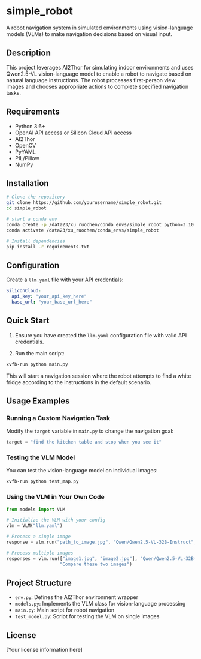 # simple_robot

A robot navigation system in simulated environments using vision-language models (VLMs) to make navigation decisions based on visual input.

## Description

This project leverages AI2Thor for simulating indoor environments and uses Qwen2.5-VL vision-language model to enable a robot to navigate based on natural language instructions. The robot processes first-person view images and chooses appropriate actions to complete specified navigation tasks.

## Requirements

- Python 3.6+
- OpenAI API access or Silicon Cloud API access
- AI2Thor
- OpenCV
- PyYAML
- PIL/Pillow
- NumPy

## Installation

```bash
# Clone the repository
git clone https://github.com/yourusername/simple_robot.git
cd simple_robot

# start a conda env
conda create -p /data23/xu_ruochen/conda_envs/simple_robot python=3.10 -y
conda activate /data23/xu_ruochen/conda_envs/simple_robot

# Install dependencies
pip install -r requirements.txt
```

## Configuration

Create a `llm.yaml` file with your API credentials:

```yaml
SiliconCloud:
  api_key: "your_api_key_here"
  base_url: "your_base_url_here"
```

## Quick Start

1. Ensure you have created the `llm.yaml` configuration file with valid API credentials.

2. Run the main script:
```bash
xvfb-run python main.py
```

This will start a navigation session where the robot attempts to find a white fridge according to the instructions in the default scenario.

## Usage Examples

### Running a Custom Navigation Task

Modify the `target` variable in `main.py` to change the navigation goal:

```python
target = "find the kitchen table and stop when you see it"
```

### Testing the VLM Model

You can test the vision-language model on individual images:

```bash
xvfb-run python test_map.py
```

### Using the VLM in Your Own Code

```python
from models import VLM

# Initialize the VLM with your config
vlm = VLM("llm.yaml")

# Process a single image
response = vlm.run("path_to_image.jpg", "Qwen/Qwen2.5-VL-32B-Instruct", "Describe what you see")

# Process multiple images
responses = vlm.run(["image1.jpg", "image2.jpg"], "Qwen/Qwen2.5-VL-32B-Instruct", 
                    "Compare these two images")
```

## Project Structure

- `env.py`: Defines the AI2Thor environment wrapper
- `models.py`: Implements the VLM class for vision-language processing
- `main.py`: Main script for robot navigation
- `test_model.py`: Script for testing the VLM on single images

## License

[Your license information here]
